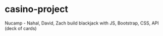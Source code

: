 # casino-project
Nucamp - Nahal, David, Zach build blackjack with JS, Bootstrap, CSS, API (deck of cards)
